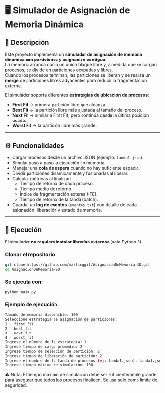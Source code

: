 # 🖥️ Simulador de Asignación de Memoria Dinámica

## 📌 Descripción
Este proyecto implementa un **simulador de asignación de memoria dinámica con particiones y asignación contigua**.  
La memoria arranca como un único bloque libre y, a medida que se cargan procesos, se divide en particiones ocupadas y libres.  
Cuando los procesos terminan, las particiones se liberan y se realiza un **merge** de particiones libres adyacentes para reducir la fragmentación externa.

El simulador soporta diferentes **estrategias de ubicación de procesos**:

- **First Fit** → primera partición libre que alcanza.  
- **Best Fit** → la partición libre más ajustada al tamaño del proceso.  
- **Next Fit** → similar a First Fit, pero continúa desde la última posición usada.  
- **Worst Fit** → la partición libre más grande.  

---

## ⚙️ Funcionalidades
- Cargar procesos desde un archivo JSON (ejemplo: `tanda1.json`).  
- Simular paso a paso la ejecución en memoria.  
- Manejar una **cola de espera** cuando no hay suficiente espacio.  
- Dividir particiones dinámicamente y fusionarlas al liberar.  
- Calcular métricas al finalizar:  
  - Tiempo de retorno de cada proceso.  
  - Tiempo medio de retorno.  
  - Índice de fragmentación externa (IFE).  
  - Tiempo de retorno de la tanda (batch).  
- Guardar un **log de eventos** (`eventos.txt`) con detalle de cada asignación, liberación y estado de memoria.  

---

## 🚀 Ejecución
El simulador **no requiere instalar librerías externas** (solo Python 3).

### Clonar el repositorio
```bash
git clone https://github.com/martinggit/AsignacionDeMemoria-SO.git
cd AsignacionDeMemoria-SO
```
### Se ejecuta con:
```bash
python main.py
```

### Ejemplo de ejecución
```bash
Tamaño de memoria disponible: 100
Seleccione estrategia de asignación de particiones:
1 - first_fit
2 - best_fit
3 - next_fit
4 - worst_fit
Ingrese el número de la estrategia: 1
Ingrese tiempo de carga promedio: 2
Ingrese tiempo de selección de partición: 2
Ingrese tiempo de liberación de partición: 2
Ingrese el nombre de la tanda de procesos (ej: tanda1.json): tanda1.json
Ingrese tiempo máximo de simulación: 100 
```
⚠️ Nota: El tiempo máximo de simulación debe ser suficientemente grande para asegurar que todos los procesos finalicen. Se usa solo como límite de seguridad.
